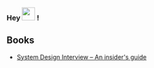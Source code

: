 
### Hey <img src="https://media.giphy.com/media/hvRJCLFzcasrR4ia7z/giphy.gif" width="30"> !

## Books
- [System Design Interview – An insider's guide](https://www.amazon.com/System-Design-Interview-insiders-Second/dp/B08CMF2CQF)
